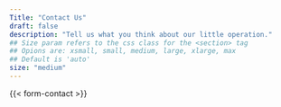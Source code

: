 ```yaml
---
Title: "Contact Us"
draft: false
description: "Tell us what you think about our little operation."
## Size param refers to the css class for the <section> tag
## Opions are: xsmall, small, medium, large, xlarge, max
## Default is 'auto'
size: "medium"
---
```

{{< form-contact >}}